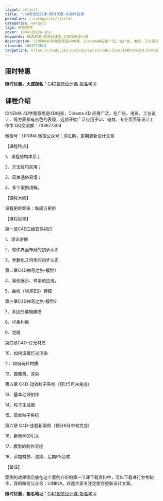 ```yaml
---
layout: default
title: 'C4D视觉设计课-限时优惠-网易精品课'
permalink: /:categories/:title/
categories: wangyi2
tags: 网易提供
cover: 1004729024.jpg
keywords: 精选网课,网易云课堂,C4D视觉设计课
description: CINEMA4D字面意思是4D电影，Cinema4D应用广泛，在广告、电影、工业设计、等方面都有出色的表现，近期开始广泛
classid: 1004729024
targetlink: https://study.163.com/course/introduction/1004729024.htm?share=1&shareId=1025206652&utm_campaign=share&utm_medium=iphoneShare&utm_source=&utm_u=1025206652
---
```


## 限时特惠

**限时优惠，火速报名**：[C4D视觉设计课-报名学习](https://study.163.com/course/introduction/1004729024.htm?share=1&shareId=1025206652&utm_campaign=share&utm_medium=iphoneShare&utm_source=&utm_u=1025206652)

## 课程介绍

CINEMA 4D字面意思是4D电影，Cinema 4D 应用广泛，在广告、电影、工业设计、等方面都有出色的表现，近期开始广泛应用于UI、电商、专业页面等设计工作中.QQ交流群：733677304

微信号：UININA   微信公众号：洪汇网，定期更新设计文章





【课程特点】

1、课程结构体系；

2、方法技巧实用；

3、简单通俗易懂；

4、多个案例讲解。



【课程大纲】

课程更新频率：每周五更新



【课程目录】

第一章C4D三维软件初识

1、理论讲解

2、软件界面布局的初步认识

3、参数化几何体的初步认识



第二章C4D神奇之旅-模型1

4、案例展示、样条的应用，

5、曲线（NURBS）建模





第三章C4D神奇之旅-模型2

7、多边形编辑建模

8、样条约束

9、克隆



第四章C4D-灯光材质

10、如何设置灯光渲染

11、如何玩转材质

12、摄像机、渲染



第五章 C4D-动效粒子系统（预计5月末完成）

13、基本动效制作

14、粒子生成器

15、简单粒子系统



第六章 C4D-连载新案例（预计6月中旬完成）

16、新案例的引入

17、模型的制作流程

18、添加材质、渲染、后期PS合成



【备注】：

案例的效果图会放在这个案例介绍的第一节课下载资料中，可以下载进行参考制作，我的微信公众号：UININA。欢迎大家关注定期会更新设计文章。

**限时优惠，报名地址**：[C4D视觉设计课-报名学习](https://study.163.com/course/introduction/1004729024.htm?share=1&shareId=1025206652&utm_campaign=share&utm_medium=iphoneShare&utm_source=&utm_u=1025206652)


